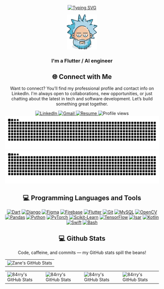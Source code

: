 
<div align="center">
<a href="https://git.io/typing-svg"><img src="https://readme-typing-svg.herokuapp.com?font=Fira+Code&size=40&duration=4000&pause=1000&color=F7F7F7&center=true&width=435&height=100&lines=Hello+World!+%F0%9F%91%8B;I'm+84rry+%F0%9F%98%8E;I+craft+code+%F0%9F%A7%91%E2%80%8D%F0%9F%92%BB;Animate+pixels+%F0%9F%91%BE;Engineer+ideas+%F0%9F%92%A1" alt="Typing SVG" /></a>
</div>

<p align="center"> <img width="100"  src="Images/crazy.png" alt="Coding" /> </p>
<h3 align="center">I'm a Flutter / AI engineer</h3>

<div align="center">
<h2 align="center" class="section-heading">🌐 Connect with Me</h2>
<p> Want to connect? You’ll find my professional profile and contact info on LinkedIn. I'm always open to collaborations, new opportunities, or just chatting about the latest in tech and software development. Let’s build something great together.</p>
<div align="center">
  <a href="https://www.linkedin.com/in/abdelbari-bouklab">
    <img src="https://img.shields.io/badge/LinkedIn-0077B5?style=for-the-badge&logo=linkedin&logoColor=white" alt="LinkedIn"/>
  </a>
  <a href="mailto:your.email@gmail.com">
    <img src="https://img.shields.io/badge/Gmail-D14836?style=for-the-badge&logo=gmail&logoColor=white" alt="Gmail"/>
</a>
  <a href="https://drive.google.com/file/d/1pXozKvX_ovmFRVDfH_N_t1FoyZSQItB-/view?usp=sharing">
    <img src="https://img.shields.io/badge/Resume-8B5CF6?style=for-the-badge&logo=googledrive&logoColor=white" alt="Resume"/>
</a>
<img src="https://komarev.com/ghpvc/?username=84rrry&style=for-the-badge" alt="Profile views" />
</div>

<div align="center">
  <img src="https://raw.githubusercontent.com/84rrry/84rrry/output/github-contribution-grid-snake-dark.svg#gh-dark-mode-only" alt="GitHub Contribution Grid Snake Animation Dark Mode"/>
  <img src="https://raw.githubusercontent.com/84rrry/84rrry/output/github-contribution-grid-snake.svg#gh-light-mode-only" alt="GitHub Contribution Grid Snake Animation Light Mode"/>
</div>


<div align="center">
<h2 align="center" class="section-heading">💻 Programming Languages and Tools</h2>


<div align="center">
  <a href="https://dart.dev" target="_blank"><img src="https://img.shields.io/badge/Dart-0175C2?style=for-the-badge&logo=dart&logoColor=white" alt="Dart"/></a>
  <a href="https://www.djangoproject.com" target="_blank"><img src="https://img.shields.io/badge/Django-092E20?style=for-the-badge&logo=django&logoColor=white" alt="Django"/></a>
  <a href="https://www.figma.com" target="_blank"><img src="https://img.shields.io/badge/Figma-F24E1E?style=for-the-badge&logo=figma&logoColor=white" alt="Figma"/></a>
  <a href="https://firebase.google.com" target="_blank"><img src="https://img.shields.io/badge/Firebase-FFCA28?style=for-the-badge&logo=firebase&logoColor=black" alt="Firebase"/></a>
  <a href="https://flutter.dev" target="_blank"><img src="https://img.shields.io/badge/Flutter-02569B?style=for-the-badge&logo=flutter&logoColor=white" alt="Flutter"/></a>
  <a href="https://git-scm.com" target="_blank"><img src="https://img.shields.io/badge/Git-F05032?style=for-the-badge&logo=git&logoColor=white" alt="Git"/></a>
  <a href="https://www.mysql.com" target="_blank"><img src="https://img.shields.io/badge/MySQL-4479A1?style=for-the-badge&logo=mysql&logoColor=white" alt="MySQL"/></a>
  <a href="https://opencv.org" target="_blank"><img src="https://img.shields.io/badge/OpenCV-5C3EE8?style=for-the-badge&logo=opencv&logoColor=white" alt="OpenCV"/></a>
  <a href="https://pandas.pydata.org" target="_blank"><img src="https://img.shields.io/badge/Pandas-150458?style=for-the-badge&logo=pandas&logoColor=white" alt="Pandas"/></a>
  <a href="https://www.python.org" target="_blank"><img src="https://img.shields.io/badge/Python-3776AB?style=for-the-badge&logo=python&logoColor=white" alt="Python"/></a>
  <a href="https://pytorch.org" target="_blank"><img src="https://img.shields.io/badge/PyTorch-EE4C2C?style=for-the-badge&logo=pytorch&logoColor=white" alt="PyTorch"/></a>
  <a href="https://scikit-learn.org" target="_blank"><img src="https://img.shields.io/badge/scikit--learn-F7931E?style=for-the-badge&logo=scikit-learn&logoColor=white" alt="Scikit-Learn"/></a>
  <a href="https://www.tensorflow.org" target="_blank"><img src="https://img.shields.io/badge/TensorFlow-FF6F00?style=for-the-badge&logo=tensorflow&logoColor=white" alt="TensorFlow"/></a>
  <a href="https://isar.dev" target="_blank"><img src="https://img.shields.io/badge/Isar-039BE5?style=for-the-badge&logo=data:image/svg+xml;base64,PHN2ZyB4bWxucz0iaHR0cDovL3d3dy53My5vcmcvMjAwMC9zdmciIHZpZXdCb3g9IjAgMCAxMDAgMTAwIj48L3N2Zz4=&logoColor=white" alt="Isar"/></a>
  <a href="https://kotlinlang.org" target="_blank"><img src="https://img.shields.io/badge/Kotlin-7F52FF?style=for-the-badge&logo=kotlin&logoColor=white" alt="Kotlin"/></a>
  <a href="https://developer.apple.com/swift" target="_blank"><img src="https://img.shields.io/badge/Swift-FA7343?style=for-the-badge&logo=swift&logoColor=white" alt="Swift"/></a>
  <a href="https://www.gnu.org/software/bash" target="_blank"><img src="https://img.shields.io/badge/Bash-4EAA25?style=for-the-badge&logo=gnu-bash&logoColor=white" alt="Bash"/></a>
</div>


<div align="center">
<h2 align="center" class="section-heading"> 💻 Github Stats</h2>
<p>Code, caffeine, and commits — my GitHub stats spill the beans!</p>
 <table align="center" width="100%" height="100%" >
    <tr>
       <td><img style="border: none;" src="https://github-profile-summary-cards.vercel.app/api/cards/profile-details?username=84rrry&theme=github_dark" alt="Zane's GitHub Stats"/></td>
    </tr>
 </table>

 <table align="center" width="100%" height="100%" >
    <tr>
        <td><img style="border: none;" src="https://github-profile-summary-cards.vercel.app/api/cards/stats?username=84rrry&theme=github_dark" alt="84rry's GitHub Stats"/></td>
        <td><img style="border: none;" src="https://github-profile-summary-cards.vercel.app/api/cards/productive-time?username=84rrry&theme=github_dark&utcOffset=10" alt="84rry's GitHub Stats"/>
        <td><img style="border: none;" src="https://github-profile-summary-cards.vercel.app/api/cards/repos-per-language?username=84rrry&theme=github_dark" alt="84rry's GitHub Stats"/></td>
        <td><img style="border: none;" src="https://github-profile-summary-cards.vercel.app/api/cards/most-commit-language?username=84rrry&theme=github_dark" alt="84rry's GitHub Stats"/></td>
    </tr>
 </table>
</div>
